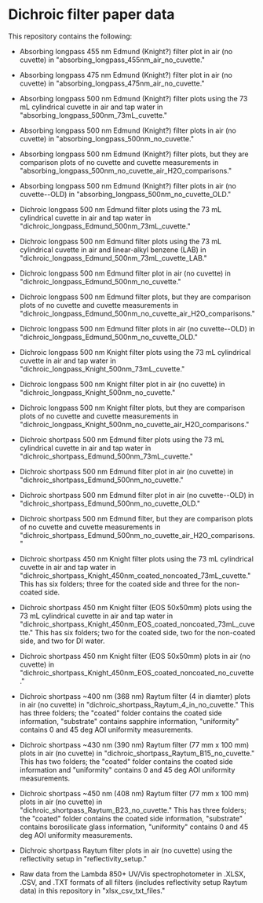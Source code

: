 # Dichroic filter paper data 

This repository contains the following:

- Absorbing longpass 455 nm Edmund (Knight?) filter plot in air (no cuvette) in "absorbing_longpass_455nm_air_no_cuvette."

- Absorbing longpass 475 nm Edmund (Knight?) filter plot in air (no cuvette) in "absorbing_longpass_475nm_air_no_cuvette."

- Absorbing longpass 500 nm Edmund (Knight?) filter plots using the 73 mL cylindrical cuvette in air and tap water in "absorbing_longpass_500nm_73mL_cuvette."

- Absorbing longpass 500 nm Edmund (Knight?) filter plots in air (no cuvette) in "absorbing_longpass_500nm_no_cuvette."

- Absorbing longpass 500 nm Edmund (Knight?) filter plots, but they are comparison plots of no cuvette and cuvette measurements in "absorbing_longpass_500nm_no_cuvette_air_H2O_comparisons."

- Absorbing longpass 500 nm Edmund (Knight?) filter plots in air (no cuvette--OLD) in "absorbing_longpass_500nm_no_cuvette_OLD."

- Dichroic longpass 500 nm Edmund filter plots using the 73 mL cylindrical cuvette in air and tap water in "dichroic_longpass_Edmund_500nm_73mL_cuvette."

- Dichroic longpass 500 nm Edmund filter plots using the 73 mL cylindrical cuvette in air and linear-alkyl benzene (LAB) in "dichroic_longpass_Edmund_500nm_73mL_cuvette_LAB."

- Dichroic longpass 500 nm Edmund filter plot in air (no cuvette) in "dichroic_longpass_Edmund_500nm_no_cuvette." 

- Dichroic longpass 500 nm Edmund filter plots, but they are comparison plots of no cuvette and cuvette measurements in "dichroic_longpass_Edmund_500nm_no_cuvette_air_H2O_comparisons."

- Dichroic longpass 500 nm Edmund filter plots in air (no cuvette--OLD) in "dichroic_longpass_Edmund_500nm_no_cuvette_OLD."

- Dichroic longpass 500 nm Knight filter plots using the 73 mL cylindrical cuvette in air and tap water in "dichroic_longpass_Knight_500nm_73mL_cuvette."

- Dichroic longpass 500 nm Knight filter plot in air (no cuvette) in "dichroic_longpass_Knight_500nm_no_cuvette." 

- Dichroic longpass 500 nm Knight filter plots, but they are comparison plots of no cuvette and cuvette measurements in "dichroic_longpass_Knight_500nm_no_cuvette_air_H2O_comparisons."

- Dichroic shortpass 500 nm Edmund filter plots using the 73 mL cylindrical cuvette in air and tap water in "dichroic_shortpass_Edmund_500nm_73mL_cuvette." 

- Dichroic shortpass 500 nm Edmund filter plot in air (no cuvette) in "dichroic_shortpass_Edmund_500nm_no_cuvette." 

- Dichroic shortpass 500 nm Edmund filter plot in air (no cuvette--OLD) in "dichroic_shortpass_Edmund_500nm_no_cuvette_OLD."

- Dichroic shortpass 500 nm Edmund filter, but they are comparison plots of no cuvette and cuvette measurements in "dichroic_shortpass_Edmund_500nm_no_cuvette_air_H2O_comparisons."

- Dichroic shortpass 450 nm Knight filter plots using the 73 mL cylindrical cuvette in air and tap water in "dichroic_shortpass_Knight_450nm_coated_noncoated_73mL_cuvette." This has six folders; three for the coated side and three for the non-coated side.

- Dichroic shortpass 450 nm Knight filter (EOS 50x50mm) plots using the 73 mL cylindrical cuvette in air and tap water in "dichroic_shortpass_Knight_450nm_EOS_coated_noncoated_73mL_cuvette." This has six folders; two for the coated side, two for the non-coated side, and two for DI water.

- Dichroic shortpass 450 nm Knight filter (EOS 50x50mm) plots in air (no cuvette) in "dichroic_shortpass_Knight_450nm_EOS_coated_noncoated_no_cuvette." 

- Dichroic shortpass ~400 nm (368 nm) Raytum filter (4 in diamter) plots in air (no cuvette) in "dichroic_shortpass_Raytum_4_in_no_cuvette." This has three folders; the "coated" folder contains the coated side information, "substrate" contains sapphire information, "uniformity" contains 0 and 45 deg AOI uniformity measurements.

- Dichroic shortpass ~430 nm (390 nm) Raytum filter (77 mm x 100 mm) plots in air (no cuvette) in "dichroic_shortpass_Raytum_B15_no_cuvette." This has two folders; the "coated" folder contains the coated side information and "uniformity" contains 0 and 45 deg AOI uniformity measurements.

- Dichroic shortpass ~450 nm (408 nm) Raytum filter (77 mm x 100 mm) plots in air (no cuvette) in "dichroic_shortpass_Raytum_B23_no_cuvette." This has three folders; the "coated" folder contains the coated side information, "substrate" contains borosilicate glass information, "uniformity" contains 0 and 45 deg AOI uniformity measurements.

- Dichroic shortpass Raytum filter plots in air (no cuvette) using the reflectivity setup in "reflectivity_setup."

- Raw data from the Lambda 850+ UV/Vis spectrophotometer in .XLSX, .CSV, and .TXT formats of all filters (includes reflectivity setup Raytum data) in this repository in "xlsx_csv_txt_files."
